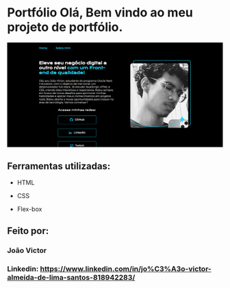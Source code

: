 

# Portfólio Olá, Bem vindo ao meu projeto de portfólio.

![image](https://github.com/jaum257/Portfolio/blob/main/Captura%20de%20tela%202025-02-02%20175246.png?raw=true)

## Ferramentas utilizadas:

* HTML

* CSS

* Flex-box

## Feito por:

### João Victor

### Linkedin: https://www.linkedin.com/in/jo%C3%A3o-victor-almeida-de-lima-santos-818942283/

